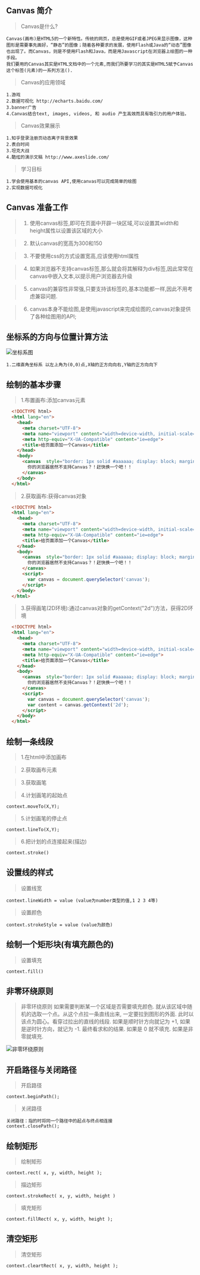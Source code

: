 ## Canvas 简介

  > Canvas是什么?

    Canvas(画布)是HTML5的一个新特性。传统的网页，总是使用GIF或者JPEG来显示图像，这种图形是需要事先画好，“静态”的图像；随着各种要求的发展，使用Flash或Java的“动态”图像也出现了。而Canvas，则是不使用Flash和Java，而是用Javascript在浏览器上绘图的一种手段。
    我们要用的Canvas其实是HTML文档中的一个元素,而我们所要学习的其实是HTML5赋予Canvas这个标签(元素)的一系列方法().

  > Canvas的应用领域

    1.游戏  
    2.数据可视化 http://echarts.baidu.com/
    3.banner广告 
    4.Canvas结合text, images, videos, 和 audio 产生高效而具有吸引力的用户体验。

  > Canvas效果展示

    1.知乎登录注册页动态离子背景效果
    2.表白时间
    3.坦克大战
    4.酷炫的演示文稿 http://www.axeslide.com/

  > 学习目标

    1.学会使用基本的canvas API,使用canvas可以完成简单的绘图
    2.实现数据可视化
## Canvas 准备工作
  > 1. 使用canvas标签,即可在页面中开辟一块区域,可以设置其width和height属性以设置该区域的大小

  > 2. 默认canvas的宽高为300和150

  > 3. 不要使用css的方式设置宽高,应该使用html属性

  > 4. 如果浏览器不支持canvas标签,那么就会将其解释为div标签,因此常常在canvas中嵌入文本,以提示用户浏览器去升级

  > 5. canvas的兼容性非常强,只要支持该标签的,基本功能都一样,因此不用考虑兼容问题.

  > 6. canvas本身不能绘图,是使用javascript来完成绘图的,canvas对象提供了各种绘图用的API;

## 坐标系的方向与位置计算方法
  ![坐标系图](./images/coords.png)

    1.二维直角坐标系 以左上角为(0,0)点,X轴的正方向向右,Y轴的正方向向下
## 绘制的基本步骤
  > 1.布置画布:添加canvas元素

  ```html
    <!DOCTYPE html>
    <html lang="en">
      <head>
        <meta charset="UTF-8">
        <meta name="viewport" content="width=device-width, initial-scale=1.0">
        <meta http-equiv="X-UA-Compatible" content="ie=edge">
        <title>给页面添加一个Canvas</title>
      </head>
      <body>
        <canvas  style="border: 1px solid #aaaaaa; display: block; margin: 50px auto;" width="600" height="600">
          你的浏览器居然不支持Canvas？！赶快换一个吧！！
        </canvas>
      </body>
    </html>
  ```
  > 2.获取画布:获得canvas对象

  ```html
    <!DOCTYPE html>
    <html lang="en">
      <head>
        <meta charset="UTF-8">
        <meta name="viewport" content="width=device-width, initial-scale=1.0">
        <meta http-equiv="X-UA-Compatible" content="ie=edge">
        <title>给页面添加一个Canvas</title>
      </head>
      <body>
        <canvas  style="border: 1px solid #aaaaaa; display: block; margin: 50px auto;" width="800" height="600">
          你的浏览器居然不支持Canvas？！赶快换一个吧！！
        </canvas>
        <script>
          var canvas = document.querySelector('canvas');
        </script>
      </body>
    </html>
  ```
  > 3.获得画笔(2D环境):通过canvas对象的getContext("2d")方法，获得2D环境

  ```html
    <!DOCTYPE html>
    <html lang="en">
      <head>
        <meta charset="UTF-8">
        <meta name="viewport" content="width=device-width, initial-scale=1.0">
        <meta http-equiv="X-UA-Compatible" content="ie=edge">
        <title>给页面添加一个Canvas</title>
      </head>
      <body>
        <canvas  style="border: 1px solid #aaaaaa; display: block; margin: 50px auto;" width="800" height="600">
          你的浏览器居然不支持Canvas？！赶快换一个吧！！
        </canvas>
        <script>
          var canvas = document.querySelector('canvas');
          var content = canvas.getContext('2d');
        </script>
      </body>
    </html>
  ```  

## 绘制一条线段

  > 1.在html中添加画布

  > 2.获取画布元素

  > 3.获取画笔

  > 4.计划画笔的起始点

    context.moveTo(X,Y);

  > 5.计划画笔的停止点

    context.lineTo(X,Y);

  > 6.把计划的点连接起来(描边)

    context.stroke()

## 设置线的样式

  > 设置线宽

    context.lineWidth = value (value为number类型的值,1 2 3 4等)

  > 设置颜色

    context.strokeStyle = value (value为颜色)

## 绘制一个矩形块(有填充颜色的)

  > 设置填充

    context.fill()

## 非零环绕原则

  > 非零环绕原则
    如果需要判断某一个区域是否需要填充颜色. 就从该区域中随机的选取一个点。从这个点拉一条直线出来, 一定要拉到图形的外面. 此时以该点为圆心。看穿过拉出的直线的线段. 如果是顺时针方向就记为 +1, 如果是逆时针方向，就记为 -1. 最终看求和的结果. 如果是 0 就不填充. 如果是非零就填充.

  ![非零环绕原则](./images/feilinghuanrao.png)

## 开启路径与关闭路径

  > 开启路径

    context.beginPath();

  > 关闭路径

    关闭路径：指的时将同一个路径中的起点与终点相连接
    context.closePath();

## 绘制矩形

  > 绘制矩形

    context.rect( x, y, width, height );

  > 描边矩形

    context.strokeRect( x, y, width, height )

  > 填充矩形

    context.fillRect( x, y, width, height );

## 清空矩形

  > 清空矩形

    context.cleartRect( x, y, width, height );